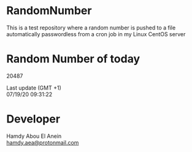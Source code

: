 # RandomNumber    
This is a test repository where a random number is pushed to a file automatically passwordless from a cron job in my Linux CentOS server    
# Random Number of today    
20487
      
Last update (GMT +1)    
07/19/20 09:31:22
# Developer    
Hamdy Abou El Anein   
hamdy.aea@protonmail.com
